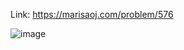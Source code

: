 Link: https://marisaoj.com/problem/576

![image](https://github.com/user-attachments/assets/8c9666c7-a83a-46f2-93d8-c396739856bf)
